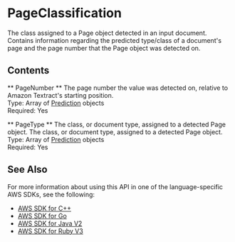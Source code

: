 # PageClassification<a name="API_PageClassification"></a>

The class assigned to a Page object detected in an input document\. Contains information regarding the predicted type/class of a document's page and the page number that the Page object was detected on\.

## Contents<a name="API_PageClassification_Contents"></a>

 ** PageNumber **   <a name="Textract-Type-PageClassification-PageNumber"></a>
 The page number the value was detected on, relative to Amazon Textract's starting position\.  
Type: Array of [Prediction](API_Prediction.md) objects  
Required: Yes

 ** PageType **   <a name="Textract-Type-PageClassification-PageType"></a>
The class, or document type, assigned to a detected Page object\. The class, or document type, assigned to a detected Page object\.  
Type: Array of [Prediction](API_Prediction.md) objects  
Required: Yes

## See Also<a name="API_PageClassification_SeeAlso"></a>

For more information about using this API in one of the language\-specific AWS SDKs, see the following:
+  [AWS SDK for C\+\+](https://docs.aws.amazon.com/goto/SdkForCpp/textract-2018-06-27/PageClassification) 
+  [AWS SDK for Go](https://docs.aws.amazon.com/goto/SdkForGoV1/textract-2018-06-27/PageClassification) 
+  [AWS SDK for Java V2](https://docs.aws.amazon.com/goto/SdkForJavaV2/textract-2018-06-27/PageClassification) 
+  [AWS SDK for Ruby V3](https://docs.aws.amazon.com/goto/SdkForRubyV3/textract-2018-06-27/PageClassification) 